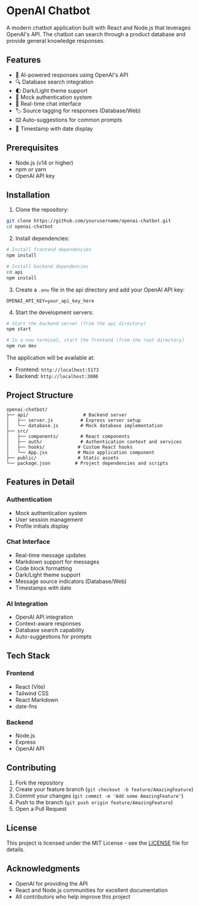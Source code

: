 # OpenAI Chatbot

A modern chatbot application built with React and Node.js that leverages OpenAI's API. The chatbot can search through a product database and provide general knowledge responses.

## Features

- 🤖 AI-powered responses using OpenAI's API
- 🔍 Database search integration
- 🌓 Dark/Light theme support
- 👤 Mock authentication system
- 💬 Real-time chat interface
- 🏷️ Source tagging for responses (Database/Web)
- ⌨️ Auto-suggestions for common prompts
- 📅 Timestamp with date display

## Prerequisites

- Node.js (v14 or higher)
- npm or yarn
- OpenAI API key

## Installation

1. Clone the repository:
```bash
git clone https://github.com/yourusername/openai-chatbot.git
cd openai-chatbot
```

2. Install dependencies:
```bash
# Install frontend dependencies
npm install

# Install backend dependencies
cd api
npm install
```

3. Create a `.env` file in the api directory and add your OpenAI API key:
```
OPENAI_API_KEY=your_api_key_here
```

4. Start the development servers:
```bash
# Start the backend server (from the api directory)
npm start

# In a new terminal, start the frontend (from the root directory)
npm run dev
```

The application will be available at:
- Frontend: `http://localhost:5173`
- Backend: `http://localhost:3000`

## Project Structure

```
openai-chatbot/
├── api/                    # Backend server
│   ├── server.js          # Express server setup
│   └── database.js        # Mock database implementation
├── src/
│   ├── components/        # React components
│   ├── auth/              # Authentication context and services
│   ├── hooks/            # Custom React hooks
│   └── App.jsx           # Main application component
├── public/               # Static assets
└── package.json         # Project dependencies and scripts
```

## Features in Detail

### Authentication
- Mock authentication system
- User session management
- Profile initials display

### Chat Interface
- Real-time message updates
- Markdown support for messages
- Code block formatting
- Dark/Light theme support
- Message source indicators (Database/Web)
- Timestamps with date

### AI Integration
- OpenAI API integration
- Context-aware responses
- Database search capability
- Auto-suggestions for prompts

## Tech Stack

### Frontend
- React (Vite)
- Tailwind CSS
- React Markdown
- date-fns

### Backend
- Node.js
- Express
- OpenAI API

## Contributing

1. Fork the repository
2. Create your feature branch (`git checkout -b feature/AmazingFeature`)
3. Commit your changes (`git commit -m 'Add some AmazingFeature'`)
4. Push to the branch (`git push origin feature/AmazingFeature`)
5. Open a Pull Request

## License

This project is licensed under the MIT License - see the [LICENSE](LICENSE) file for details.

## Acknowledgments

- OpenAI for providing the API
- React and Node.js communities for excellent documentation
- All contributors who help improve this project